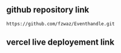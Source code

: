 ## github repository link
    https://github.com/fzwaz/Eventhandle.git

## vercel live deployement link
    